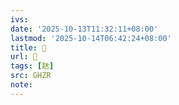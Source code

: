```yaml
---
ivs:
date: '2025-10-13T11:32:11+08:00'
lastmod: '2025-10-14T06:42:24+08:00'
title: 󰬀
url: 󰬀
tags: [赽]
src: GHZR
note:
---
```

